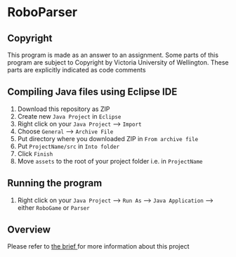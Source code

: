 # RoboParser

## Copyright

This program is made as an answer to an assignment. Some parts of this program are subject to Copyright by Victoria University of Wellington. These parts are explicitly indicated as code comments

## Compiling Java files using Eclipse IDE

1. Download this repository as ZIP
2. Create new `Java Project` in `Eclipse`
3. Right click on your `Java Project` --> `Import`
4. Choose `General` --> `Archive File`
5. Put directory where you downloaded ZIP in `From archive file`
6. Put `ProjectName/src` in `Into folder`
7. Click `Finish`
8. Move `assets` to the root of your project folder i.e. in `ProjectName`

## Running the program

1. Right click on your `Java Project` --> `Run As` --> `Java Application` --> either `RoboGame` or `Parser`

## Overview

Please refer to <a href='https://github.com/rjperez94/RoboParser/blob/master/brief.pdf'> the brief </a> for more information about this project
